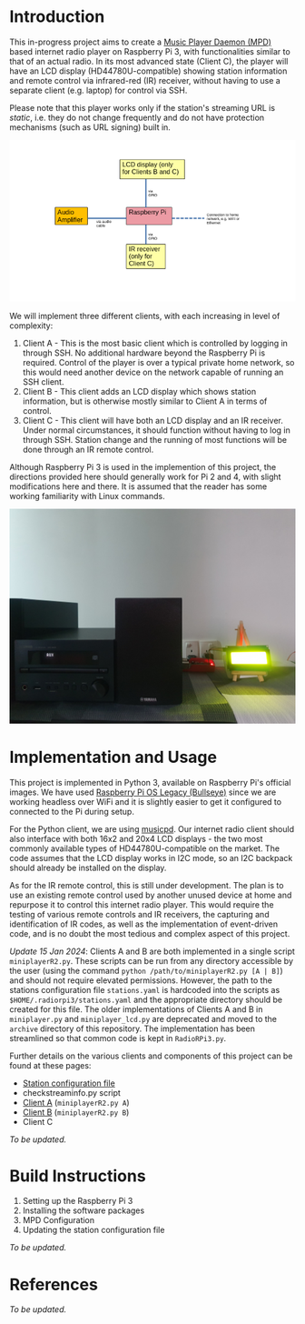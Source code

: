 # Introduction

This in-progress project aims to create a [Music Player Daemon (MPD)](https://www.musicpd.org/) based internet radio player on Raspberry Pi 3, with functionalities similar to that of an actual radio. In its most advanced state (Client C), the player will have an LCD display (HD44780U-compatible) showing station information and remote control via infrared-red (IR) receiver, without having to use a separate client (e.g. laptop) for control via SSH. 

Please note that this player works only if the station's streaming URL is *static*, i.e. they do not change frequently and do not have protection mechanisms (such as URL signing) built in.

![High level design](docs/design.png)

We will implement three different clients, with each increasing in level of complexity:

1. Client A - This is the most basic client which is controlled by logging in through SSH. No additional hardware beyond the Raspberry Pi is required. Control of the player is over a typical private home network, so this would need another device on the network capable of running an SSH client.
2. Client B - This client adds an LCD display which shows station information, but is otherwise mostly similar to Client A in terms of control.
3. Client C - This client will have both an LCD display and an IR receiver. Under normal circumstances, it should function without having to log in through SSH. Station change and the running of most functions will be done through an IR remote control.

Although Raspberry Pi 3 is used in the implemention of this project, the directions provided here should generally work for Pi 2 and 4, with slight modifications here and there. It is assumed that the reader has some working familiarity with Linux commands.

![Client B set up](docs/clientBfull.jpg)

# Implementation and Usage

This project is implemented in Python 3, available on Raspberry Pi's official images. We have used [Raspberry Pi OS Legacy (Bullseye)](https://www.raspberrypi.com/software/operating-systems/) since we are working headless over WiFi and it is slightly easier to get it configured to connected to the Pi during setup.

For the Python client, we are using [musicpd](https://pypi.org/project/python-musicpd/). Our internet radio client should also interface with both 16x2 and 20x4 LCD displays - the two most commonly available types of HD44780U-compatible on the market. The code assumes that the LCD display works in I2C mode, so an I2C backpack should already be installed on the display.

As for the IR remote control, this is still under development. The plan is to use an existing remote control used by another unused device at home and repurpose it to control this internet radio player. This would require the testing of various remote controls and IR receivers, the capturing and identification of IR codes, as well as the implementation of event-driven code, and is no doubt the most tedious and complex aspect of this project.

*Update 15 Jan 2024*: Clients A and B are both implemented in a single script `miniplayerR2.py`. These scripts can be run from any directory accessible by the user (using the command `python /path/to/miniplayerR2.py [A | B]`) and should not require elevated permissions. However, the path to the stations configuration file `stations.yaml` is hardcoded into the scripts as `$HOME/.radiorpi3/stations.yaml` and the appropriate directory should be created for this file. The older implementations of Clients A and B in `miniplayer.py` and `miniplayer_lcd.py` are deprecated and moved to the `archive` directory of this repository. The implementation has been streamlined so that common code is kept in `RadioRPi3.py`.

Further details on the various clients and components of this project can be found at these pages:
- [Station configuration file](docs/stations.md)
- checkstreaminfo.py script
- [Client A](docs/usageclientA.md) (`miniplayerR2.py A`)
- [Client B](docs/usageclientB.md) (`miniplayerR2.py B`)
- Client C

*To be updated.*

# Build Instructions

1. Setting up the Raspberry Pi 3
2. Installing the software packages
3. MPD Configuration
4. Updating the station configuration file

*To be updated.*

# References

*To be updated.*

